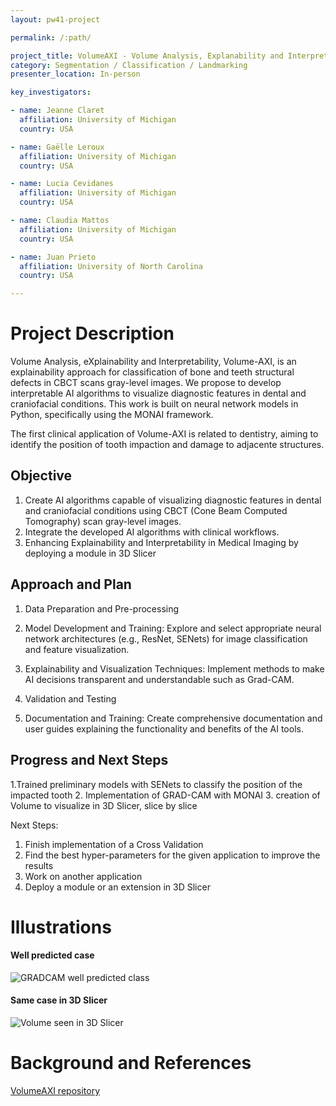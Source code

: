 ```yaml
---
layout: pw41-project

permalink: /:path/

project_title: VolumeAXI - Volume Analysis, Explanability and Interpretability on CBCT
category: Segmentation / Classification / Landmarking
presenter_location: In-person

key_investigators:

- name: Jeanne Claret
  affiliation: University of Michigan
  country: USA

- name: Gaëlle Leroux
  affiliation: University of Michigan
  country: USA

- name: Lucia Cevidanes
  affiliation: University of Michigan
  country: USA

- name: Claudia Mattos
  affiliation: University of Michigan
  country: USA

- name: Juan Prieto
  affiliation: University of North Carolina
  country: USA

---
```


# Project Description

<!-- Add a short paragraph describing the project. -->


Volume Analysis, eXplainability and Interpretability, Volume-AXI, is an explainability approach for classification of bone and teeth structural defects in CBCT scans gray-level images. We propose to develop interpretable AI algorithms to visualize diagnostic features in dental and craniofacial conditions. This work is built on neural network models in Python, specifically using the MONAI framework.

The first clinical application of Volume-AXI is related to dentistry, aiming to identify the position of tooth impaction and damage to adjacente structures.



## Objective

<!-- Describe here WHAT you would like to achieve (what you will have as end result). -->


1. Create AI algorithms capable of visualizing diagnostic features in dental and craniofacial conditions using CBCT (Cone Beam Computed Tomography) scan gray-level images.
2. Integrate the developed AI algorithms with clinical workflows.
3. Enhancing Explainability and Interpretability in Medical Imaging by deploying a module in 3D Slicer



## Approach and Plan

<!-- Describe here HOW you would like to achieve the objectives stated above. -->


1. Data Preparation and Pre-processing

2. Model Development and Training: Explore and select appropriate neural network architectures (e.g., ResNet, SENets) for image classification and feature visualization.

3. Explainability and Visualization Techniques: Implement methods to make AI decisions transparent and understandable such as Grad-CAM.

4. Validation and Testing

5. Documentation and Training: Create comprehensive documentation and user guides explaining the functionality and benefits of the AI tools.




## Progress and Next Steps

<!-- Update this section as you make progress, describing of what you have ACTUALLY DONE.
     If there are specific steps that you could not complete then you can describe them here, too. -->


1.Trained preliminary models with SENets to classify the position of the impacted tooth
2. Implementation of GRAD-CAM with MONAI
3. creation of Volume to visualize in 3D Slicer, slice by slice

Next Steps:
1. Finish implementation of a Cross Validation
2. Find the best hyper-parameters for the given application to improve the results
3. Work on another application
5. Deploy a module or an extension in 3D Slicer 



# Illustrations

<!-- Add pictures and links to videos that demonstrate what has been accomplished. -->


#### Well predicted case
![GRADCAM well predicted class](https://github.com/NA-MIC/ProjectWeek/assets/91120559/fcdbcbeb-e67d-4651-826d-17d03c072466)

#### Same case in 3D Slicer
![Volume seen in 3D Slicer](https://github.com/NA-MIC/ProjectWeek/assets/91120559/3253216d-ca98-469f-a6c1-57d6121603f6)





# Background and References

<!-- If you developed any software, include link to the source code repository.
     If possible, also add links to sample data, and to any relevant publications. -->


[VolumeAXI repository](https://github.com/Jeanneclre/VolumeAXI)

